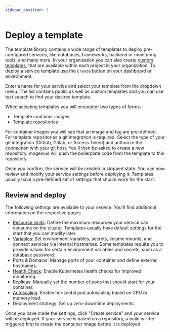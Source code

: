 ```yaml
---
sidebar_position: 3
---
```


# Deploy a template

The template library contains a wide range of templates to deploy pre-configured services, like databases, frameworks, backend or monitoring tools, and many more. In your organization you can also create [custom templates](../templates-and-services/creating-templates.md), that are available within each project in your organization. To deploy a service template use the `Create` button on your dashboard or environment.

Enter a name for your service and select your template from the dropdown menu. The list contains public as well as custom templates and you can use text search to find your desired template.

When selecting templates you will encounter two types of forms:
- Template container images
- Template repositories

For container images you will see that an image and tag are pre-defined. For template repositories a git integration is required. Select the type of your git integration (Github, Gitlab, or Access Token) and authorize the connection with your git host. You'll then be asked to create a new repository. mogenius will push the boilerplate code from the template to this repository.

Once you confirm, the service will be created in stopped state. You can now review and modify your service settings before deploying it. Templates usually have a pre-defined set of settings that should work for the start.

## Review and deploy

The following settings are available to your service. You'll find additional information on the respective pages.
- [Resource limits](../development/resources.md): Define the maximum resources your service can consume on the cluster. Templates usually have default settings for the start that you can modify later.
- [Variables](../development/environment-variables.md): Set environment variables, secrets, volume mounts, and connect services via internal hostnames. Some templates require you to provide values for certain environment variables and secrets, such as a database password.
- Ports & Domains: Manage ports of your container and define external hostnames. 
- [Health Check](../development/health-checks.md): Enable Kubernetes health checks for improved monitoring.
- Replicas: Manually set the number of pods that should start for your container.
- [Autoscaling](../development/autoscaling.md): Enable horizontal pod autoscaling based on CPU or memory load.
- Deployment strategy: Set up zero-downtime deployments.

Once you have made the settings, click "Create service" and your service will be deployed. If your service is based on a repository, a build will be triggered first to create the container image before it is deployed.
